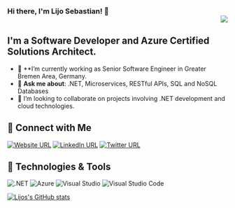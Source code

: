### Hi there, I'm Lijo Sebastian! 👋 <div align = 'right'>![](https://komarev.com/ghpvc/?username=lijotech&color=blue)</div>

## **I'm a Software Developer and Azure Certified Solutions Architect.**

- 🎯 **I’m currently working as Senior Software Engineer in Greater Bremen Area, Germany.
- 💬 **Ask me about**: .NET, Microservices, RESTful APIs, SQL and NoSQL Databases
- 👯 I’m looking to collaborate on projects involving .NET development and cloud technologies.

## 🤝 Connect with Me
[![Website URL](https://img.shields.io/badge/website-Check_it_out-yellow?logo=.net&style=for-the-badge)](http://www.bluecomment.com/)
[![LinkedIn URL](https://img.shields.io/badge/LinkedIn-Connect-blue?logo=linkedin&style=for-the-badge)](https://www.linkedin.com/in/lijotech)
[![Twitter URL](https://img.shields.io/badge/Twitter-Follow-blue?logo=twitter&style=for-the-badge)](https://twitter.com/lijotech)

## 🔧 Technologies & Tools

![.NET](https://img.shields.io/badge/-.NET-512BD4?style=flat&logo=.NET&logoColor=white)
![Azure](https://img.shields.io/badge/-Azure-0089D6?style=flat&logo=microsoft-azure&logoColor=white)
![Visual Studio](https://img.shields.io/badge/-Visual%20Studio-5C2D91?style=flat&logo=visual-studio&logoColor=white)
![Visual Studio Code](https://img.shields.io/badge/-VS%20Code-007ACC?style=flat&logo=visual-studio-code&logoColor=white)

[![Lijos's GitHub stats](https://github-readme-stats.vercel.app/api?username=lijotech)](https://github.com/lijotech/github-readme-stats)
